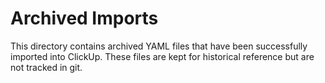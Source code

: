 # Archived Imports

This directory contains archived YAML files that have been successfully imported into ClickUp. These files are kept for historical reference but are not tracked in git.
